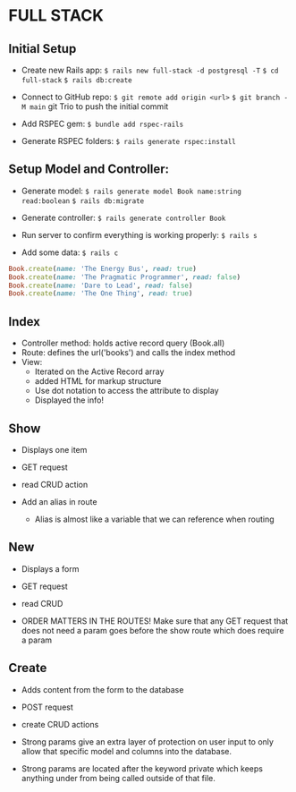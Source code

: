 # FULL STACK

## Initial Setup
- Create new Rails app:
`$ rails new full-stack -d postgresql -T`
`$ cd full-stack`
`$ rails db:create`

- Connect to GitHub repo:
`$ git remote add origin <url>`
`$ git branch -M main`
git Trio to push the initial commit

- Add RSPEC gem:
`$ bundle add rspec-rails`

- Generate RSPEC folders:
`$ rails generate rspec:install`


## Setup Model and Controller:
- Generate model:
`$ rails generate model Book name:string read:boolean`
`$ rails db:migrate`

- Generate controller:
`$ rails generate controller Book`

- Run server to confirm everything is working properly:
`$ rails s`

- Add some data:
`$ rails c`
```ruby
Book.create(name: 'The Energy Bus', read: true)
Book.create(name: 'The Pragmatic Programmer', read: false)
Book.create(name: 'Dare to Lead', read: false)
Book.create(name: 'The One Thing', read: true)
```

## Index
- Controller method: holds active record query (Book.all)
- Route: defines the url('books') and calls the index method
- View: 
  - Iterated on the Active Record array
  - added HTML for markup structure
  - Use dot notation to access the attribute to display
  - Displayed the info!

## Show
- Displays one item
- GET request
- read CRUD action

- Add an alias in route
  - Alias is almost like a variable that we can reference when routing

## New
- Displays a form
- GET request
- read CRUD 

- ORDER MATTERS IN THE ROUTES!  Make sure that any GET request that does not need a param goes before the show route which does require a param


## Create
- Adds content from the form to the database
- POST request
- create CRUD actions

- Strong params give an extra layer of protection on user input to only allow that specific model and columns into the database.
- Strong params are located after the keyword private which keeps anything under from being called outside of that file.